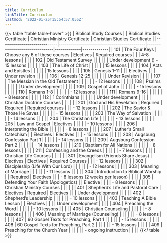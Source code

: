 ```yaml
---
title: Curriculum
linkTitle: Curriculum
lastmod: '2022-01-25T15:54:57.055Z'
---
```

{{< table "table table-hover" >}}
| Biblical Study Courses |                                           | Biblical Studies Certificate  | Christian Ministry Certificate | Christian Studies Certificate |
|----------------------------|-------------------------------------------|-------------------------------|-------------|-------------|
| 101                        | The Four Keys                             | Choose any 6 of these courses | Electives   | Required courses  |
|                            | 4-8 lessons                        |                               |             |      |
| 102                        | Old Testament Survey                      |                               |             |             |
|                            | Under development () - 15 lessons    |                               |             |             |
| 103                        | The Life of Christ                        |                               |             |             |
|                            | 15 lessons              |                               |             |             |
| 104                        | Acts and Epistles                         |                               |             |             |
|                            | 15 lessons                        |                               |             |             |
| 105                        | Genesis 1-11                              |                               |             | Electives   |
|                            | Under revision                     |                               |             |             |
| 106                        | Genesis 12-25                             |                               |             |             |
|                            | Under Revision                     |                               |             |             |
| 107                        | The Messiah in the Old Testament          |                               |             |             |
|                            |  - 12 lessons                        |                               |             |             |
| 108                        | Psalms                                    |                               |             |             |
|                            | Under development                  |                               |             |             |
| 109                        | Gospel of John                            |                               |             |             |
|                            |  - 15 lessons                        |                               |             |             |
| 110                        | Romans 1-8                                |                               |             |             |
|                            |  - 12 lessons                        |                               |             |             |
| 111                        | Romans 9-16                               |                               |             |             |
|                            |  - 8 lessons                    |                               |             |             |
| 112                        | 1 Corinthians                             |                               |             |             |
|                            | Under development                  |                               |             |             |
| Christian Doctrine Courses |                                           |                               |             |             |
| 201                        | God and His Revelation                    | Required                      | Required    | Required courses  |
|                            |  - 12 lessons                 |                               |             |      |
| 202                        | The Savior & Those He Saves               |                               |             |             |
|                            |  - 15 lessons                 |                               |             |             |
| 203                        | The Way of Salvation                      |                               |             |             |
|                            |  - 14 lessons                   |                               |             |             |
| 204                        | The Christian Life                        |                               |             |             |
|                            |  - 13 lessons                   |                               |             |             |
| 205                        | Law and Gospel                            | Electives                     |             |             |
|                            |  - 10 lessons                         |                               |             |             |
| 206                        | Interpreting the Bible                    |                               |             |             |
|                            |  - 8 lessons                        |                               |             |             |
| 207                        | Luther’s Small Catechism                  |                               | Electives   | Electives   |
|                            |  - 15 lessons                         |                               |             |             |
| 208                        | Augsburg Confession Part 1                |                               |             |             |
|                            |  - 14 lessons                       |                               |             |             |
| 209                        | Augsburg Confession Part 2                |                               |             |             |
|                            |  - 14 lessons                       |                               |             |             |
| 210                        | Baptism for All Nations                   |                               |             |             |
|                            |  - 8 lessons                         |                               |             |             |
| 211                        | Confessing and the Creeds                 |                               |             |             |
|                            |  - 7 lessons                          |                               |             |             |
| Christian Life Courses     |                                           |                               |             |             |
| 301                        | Evangelism (Friends Share Jesus)          | Electives                     | Electives   | Required Courses  |
|                            |  - 12 lessons                      |                               |             |      |
| 302                        | Discipleship (Life With Our Lord)         |                               |             |             |
|                            |  - 12 lessons                         |                               |             |             |
| 303                        | Meaning of Marriage                       |                               |             |             |
|                            |  - 11 lessons                         |                               |             |             |
| 304                        | Introduction to Biblical Worship          |                               | Required    | Electives   |
|                            |  - 8 lessons (2 weeks per lesson) |                               |             |             |
| 305                        | Defending Your Faith (Apologetics)        |                               | Elective    |             |
|                            |  - 8 lessons                         |                               |             |             |
| Christian Ministry Courses |                                           |                               |             |             |
| 401                        | Shepherd’s Life and Pastoral Care         | Electives                     | Required    | Electives   |
|                            | Under development                  |                               |             |             |
| 402                        | Shepherd’s Leadership                     |                               |             |             |
|                            |  - 10 lessons                         |                               |             |             |
| 403                        | Teaching A Bible Lesson                   |                               | Electives   |             |
|                            | Under development                |                               |             |             |
| 404                        | Preaching the Word                        |                               |             |             |
|                            |  - 10 lessons                         |                               |             |             |
| 405                        | Christian Counseling                      |                               |             |             |
|                            |  - 8 lessons                          |                               |             |             |
| 406                        | Meaning of Marriage (Counseling)          |                               |             |             |
|                            |  -  8 lessons                      |                               |             |             |
| 407                        | 60 Gospel Texts for Preaching, Part 1     |                               |             |             |
|                            |  - 15 lessons           |                               |             |             |
| 408                        | 60 Gospel Texts for Preaching, Part 2     |                               |             |             |
|                            |  - 15 lessons           |                               |             |             |
| 409                        | Preaching for the Church Year             |                               |             |             |
|                            |  - ongoing instruction             |                               |             |             |
{{</ table >}}